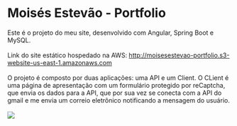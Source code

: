 # Moisés Estevão - Portfolio
Este é o projeto do meu site, desenvolvido com Angular, Spring Boot e MySQL.
<br>
<br>
Link do site estático hospedado na AWS: http://moisesestevao-portfolio.s3-website-us-east-1.amazonaws.com
<br>
<br>
O projeto é composto por duas aplicações: uma API e um Client. O CLient é uma página de apresentação com um formulário protegido por reCaptcha, que envia os dados para a API, que por sua vez se conecta com a API do gmail e me envia um correio eletrônico notificando a mensagem do usuário.
<br>
<br>
<img src="https://i.imgur.com/TYJGnXA.png">
<br>
<br>
